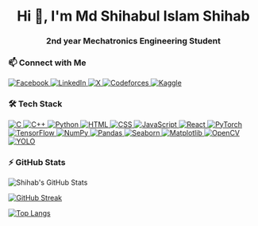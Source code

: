 <h1 align="center">Hi 👋, I'm Md Shihabul Islam Shihab</h1>
<h3 align="center">2nd year Mechatronics Engineering Student</h3>

<h3>📫 Connect with Me</h3>

<p>
  <!-- Facebook -->
  <a href="https://www.facebook.com/share/1A7SaZnDwR/" target="_blank">
    <img src="https://img.shields.io/badge/Facebook-1877F2?style=for-the-badge&logo=facebook&logoColor=white" alt="Facebook"/>
  </a>

  <!-- LinkedIn -->
  <a href="https://www.linkedin.com/in/md-shihabul-islam-shihab-38852734a?utm_source=share&utm_campaign=share_via&utm_content=profile&utm_medium=android_app" target="_blank">
    <img src="https://img.shields.io/badge/LinkedIn-0A66C2?style=for-the-badge&logo=linkedin&logoColor=white" alt="LinkedIn"/>
  </a>

  <!-- Twitter (X) -->
  <a href="https://x.com/_shihab_x?t=kxyZr3OCSPNBqeVgdFJMMQ&s=08" target="_blank">
    <img src="https://img.shields.io/badge/X-000000?style=for-the-badge&logo=twitter&logoColor=white" alt="X"/>
  </a>

  <!-- Codeforces -->
  <a href="https://codeforces.com/profile/YOUR_USERNAME_HERE" target="_blank">
    <img src="https://img.shields.io/badge/Codeforces-1F8ACB?style=for-the-badge&logo=codeforces&logoColor=white" alt="Codeforces"/>
  </a>

  <!-- Kaggle -->
  <a href="https://www.kaggle.com/YOUR_KAGGLE_USERNAME" target="_blank">
    <img src="https://img.shields.io/badge/Kaggle-20BEFF?style=for-the-badge&logo=kaggle&logoColor=white" alt="Kaggle"/>
  </a>
</p>



<h3>🛠️ Tech Stack</h3>

<p>
  <!-- Programming Languages -->
  <a href="https://en.wikipedia.org/wiki/C_(programming_language)" target="_blank">
    <img src="https://img.shields.io/badge/C-00599C?style=for-the-badge&logo=c&logoColor=white" alt="C"/>
  </a>
  <a href="https://isocpp.org/" target="_blank">
    <img src="https://img.shields.io/badge/C++-00599C?style=for-the-badge&logo=c%2B%2B&logoColor=white" alt="C++"/>
  </a>
  <a href="https://www.python.org/" target="_blank">
    <img src="https://img.shields.io/badge/Python-3776AB?style=for-the-badge&logo=python&logoColor=white" alt="Python"/>
  </a>

  <!-- Frontend -->
  <a href="https://developer.mozilla.org/en-US/docs/Web/HTML" target="_blank">
    <img src="https://img.shields.io/badge/HTML5-E34F26?style=for-the-badge&logo=html5&logoColor=white" alt="HTML"/>
  </a>
  <a href="https://developer.mozilla.org/en-US/docs/Web/CSS" target="_blank">
    <img src="https://img.shields.io/badge/CSS3-1572B6?style=for-the-badge&logo=css3&logoColor=white" alt="CSS"/>
  </a>
  <a href="https://developer.mozilla.org/en-US/docs/Web/JavaScript" target="_blank">
    <img src="https://img.shields.io/badge/JavaScript-F7DF1E?style=for-the-badge&logo=javascript&logoColor=black" alt="JavaScript"/>
  </a>
  <a href="https://reactjs.org/" target="_blank">
    <img src="https://img.shields.io/badge/React-20232A?style=for-the-badge&logo=react&logoColor=61DAFB" alt="React"/>
  </a>

  <!-- Machine Learning & DL -->
  <a href="https://pytorch.org/" target="_blank">
    <img src="https://img.shields.io/badge/PyTorch-EE4C2C?style=for-the-badge&logo=pytorch&logoColor=white" alt="PyTorch"/>
  </a>
  <a href="https://www.tensorflow.org/" target="_blank">
    <img src="https://img.shields.io/badge/TensorFlow-FF6F00?style=for-the-badge&logo=tensorflow&logoColor=white" alt="TensorFlow"/>
  </a>

  <!-- Data Science -->
  <a href="https://numpy.org/" target="_blank">
    <img src="https://img.shields.io/badge/NumPy-013243?style=for-the-badge&logo=numpy&logoColor=white" alt="NumPy"/>
  </a>
  <a href="https://pandas.pydata.org/" target="_blank">
    <img src="https://img.shields.io/badge/Pandas-150458?style=for-the-badge&logo=pandas&logoColor=white" alt="Pandas"/>
  </a>
  <a href="https://seaborn.pydata.org/" target="_blank">
    <img src="https://img.shields.io/badge/Seaborn-1f77b4?style=for-the-badge&logo=seaborn&logoColor=white" alt="Seaborn"/>
  </a>
  <a href="https://matplotlib.org/" target="_blank">
    <img src="https://img.shields.io/badge/Matplotlib-11557c?style=for-the-badge&logo=matplotlib&logoColor=white" alt="Matplotlib"/>
  </a>

  <!-- Computer Vision -->
  <a href="https://opencv.org/" target="_blank">
    <img src="https://img.shields.io/badge/OpenCV-5C3EE8?style=for-the-badge&logo=opencv&logoColor=white" alt="OpenCV"/>
  </a>
  <a href="https://github.com/AlexeyAB/darknet" target="_blank">
    <img src="https://img.shields.io/badge/YOLO-FF0000?style=for-the-badge&logo=YOLO&logoColor=white" alt="YOLO"/>
  </a>
</p>


<h3>⚡ GitHub Stats</h3>
<p align="left">
  <img src="https://github-readme-stats.vercel.app/api?username=Shihab-004&show_icons=true&theme=tokyonight" alt="Shihab's GitHub Stats"/>
</p>



<!--  CONTRIBUTION AND STREAK BLOCK -->
 [![GitHub Streak](https://github-readme-streak-stats.herokuapp.com/?user=Shihab-004&currStreakNum=2FD3EB&fire=pink&sideLabels=F00&theme=nightowl)](https://git.io/streak-stats)
 
 <!--  TOP LANGUAGES STATISTICS -->
 [![Top Langs](https://github-readme-stats.vercel.app/api/top-langs/?username=Shihab-004&theme=dark&layout=compact&align=right&width=40%)](https://github.com/Shihab-004/github-readme-stats)



